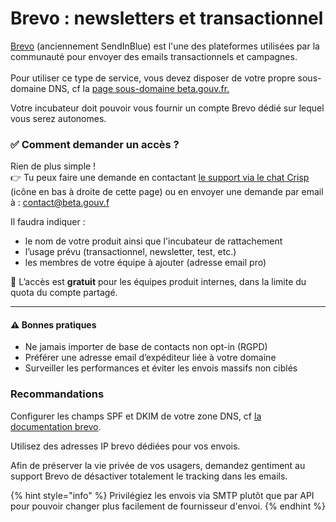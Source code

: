 # Brevo : newsletters et transactionnel

[Brevo](https://www.brevo.com) (anciennement SendInBlue) est l'une des plateformes utilisées par la communauté pour envoyer des emails transactionnels et campagnes.\
\
Pour utiliser ce type de service, vous devez disposer de votre propre sous-domaine DNS, cf la [page sous-domaine beta.gouv.fr.](../../../gerer-son-produit/tech/sous-domaine-beta-gouv-fr.md)

Votre incubateur doit pouvoir vous fournir un compte Brevo dédié sur lequel vous serez autonomes.

### ✅ Comment demander un accès ?

Rien de plus simple !\
👉 Tu peux faire une demande en contactant [le support via le chat Crisp](https://go.crisp.chat/chat/embed/?website_id=1020533a-61b1-45cd-90ab-8d6f99fb006a) (icône en bas à droite de cette page) ou en envoyer une demande par email à : [contact@beta.gouv.f](mailto:contact@beta.gouv.fr)

Il faudra indiquer :

* le nom de votre produit ainsi que l'incubateur de rattachement
* l’usage prévu (transactionnel, newsletter, test, etc.)
* les membres de votre équipe à ajouter (adresse email pro)

📌 L’accès est **gratuit** pour les équipes produit internes, dans la limite du quota du compte partagé.

***

#### ⚠️ Bonnes pratiques

* Ne jamais importer de base de contacts non opt-in (RGPD)
* Préférer une adresse email d’expéditeur liée à votre domaine
* Surveiller les performances et éviter les envois massifs non ciblés

### Recommandations

Configurer les champs SPF et DKIM de votre zone DNS, cf [la documentation brevo](https://help.brevo.com/hc/fr/articles/12163873383186-Authentifier-votre-domaine-avec-Brevo-code-Brevo-enregistrement-DKIM-enregistrement-DMARC).

Utilisez des adresses IP brevo dédiées pour vos envois.

Afin de préserver la vie privée de vos usagers, demandez gentiment au support Brevo de désactiver totalement le tracking dans les emails.

{% hint style="info" %}
Privilégiez les envois via SMTP plutôt que par API pour pouvoir changer plus facilement de fournisseur d'envoi.
{% endhint %}
